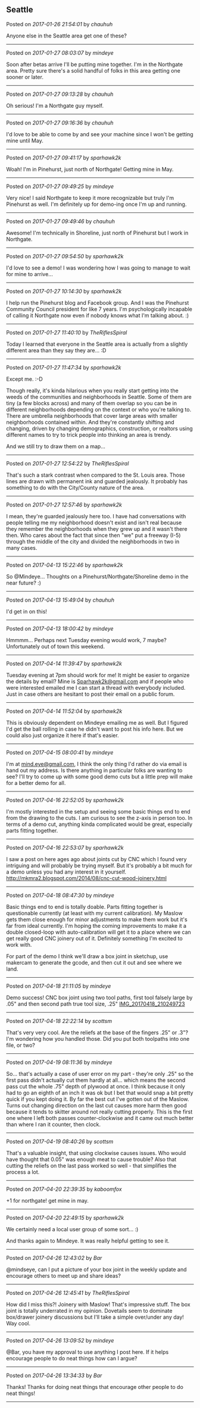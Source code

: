 ## Seattle
Posted on *2017-01-26 21:54:01* by *chauhuh*

Anyone else in the Seattle area get one of these?

---

Posted on *2017-01-27 08:03:07* by *mindeye*

Soon after betas arrive I'll be putting mine together. I'm in the Northgate area. Pretty sure there's a solid handful of folks in this area getting one sooner or later.

---

Posted on *2017-01-27 09:13:28* by *chauhuh*

Oh serious! I'm a Northgate guy myself.

---

Posted on *2017-01-27 09:16:36* by *chauhuh*

I'd love to be able to come by and see your machine since I won't be getting mine until May.

---

Posted on *2017-01-27 09:41:17* by *sparhawk2k*

Woah! I'm in Pinehurst, just north of Northgate! Getting mine in May.

---

Posted on *2017-01-27 09:49:25* by *mindeye*

Very nice! I said Northgate to keep it more recognizable but truly I'm Pinehurst as well. I'm definitely up for demo-ing once I'm up and running.

---

Posted on *2017-01-27 09:49:46* by *chauhuh*

Awesome! I'm technically in Shoreline, just north of Pinehurst but I work in Northgate.

---

Posted on *2017-01-27 09:54:50* by *sparhawk2k*

I'd love to see a demo! I was wondering how I was going to manage to wait for mine to arrive...

---

Posted on *2017-01-27 10:14:30* by *sparhawk2k*

I help run the Pinehurst blog and Facebook group. And I was the Pinehurst Community Council president for like 7 years. I'm psychologically incapable of calling it Northgate now even if nobody knows what I'm talking about. :)

---

Posted on *2017-01-27 11:40:10* by *TheRiflesSpiral*

Today I learned that everyone in the Seattle area is actually from a slightly different area than they say they are... :D

---

Posted on *2017-01-27 11:47:34* by *sparhawk2k*

Except me. :-D

Though really, it's kinda hilarious when you really start getting into the weeds of the communities and neighborhoods in Seattle. Some of them are tiny (a few blocks across) and many of them overlap so you can be in different neighborhoods depending on the context or who you're talking to. There are umbrella neighborhoods that cover large areas with smaller neighborhoods contained within. And they're constantly shifting and changing, driven by changing demographics, construction, or realtors using different names to try to trick people into thinking an area is trendy.

And we still try to draw them on a map...

---

Posted on *2017-01-27 12:54:22* by *TheRiflesSpiral*

That's such a stark contrast when compared to the St. Louis area. Those lines are drawn with permanent ink and guarded jealously. It probably has something to do with the City/County nature of the area.

---

Posted on *2017-01-27 12:57:46* by *sparhawk2k*

I mean, they're guarded jealously here too. I have had conversations with people telling me my neighborhood doesn't exist and isn't real because they remember the neighborhoods when they grew up and it wasn't there then. Who cares about the fact that since then "we" put a freeway (I-5) through the middle of the city and divided the neighborhoods in two in many cases.

---

Posted on *2017-04-13 15:22:46* by *sparhawk2k*

So @Mindeye... Thoughts on a Pinehurst/Northgate/Shoreline demo in the near future? :)

---

Posted on *2017-04-13 15:49:04* by *chauhuh*

I'd get in on this!

---

Posted on *2017-04-13 18:00:42* by *mindeye*

Hmmmm... Perhaps next Tuesday evening would work, 7 maybe? Unfortunately out of town this weekend.

---

Posted on *2017-04-14 11:39:47* by *sparhawk2k*

Tuesday evening at 7pm should work for me! It might be easier to organize the details by email? Mine is Sparhawk2k@gmail.com and if people who were interested emailed me I can start a thread with everybody included. Just in case others are hesitant to post their email on a public forum.

---

Posted on *2017-04-14 11:52:04* by *sparhawk2k*

This is obviously dependent on Mindeye emailing me as well. But I figured I'd get the ball rolling in case he didn't want to post his info here. But we could also just organize it here if that's easier.

---

Posted on *2017-04-15 08:00:41* by *mindeye*

I'm at mind.eye@gmail.com, I think the only thing I'd rather do via email is hand out my address. Is there anything in particular folks are wanting to see? I'll try to come up with some good demo cuts but a little prep will make for a better demo for all.

---

Posted on *2017-04-16 22:52:05* by *sparhawk2k*

I'm mostly interested in the setup and seeing some basic things end to end from the drawing to the cuts. I am curious to see the z-axis in person too. In terms of a demo cut, anything kinda complicated would be great, especially parts fitting together.

---

Posted on *2017-04-16 22:53:07* by *sparhawk2k*

I saw a post on here ages ago about joints cut by CNC which I found very intriguing and will probably be trying myself. But it's probably a bit much for a demo unless you had any interest in it yourself. http://mkmra2.blogspot.com/2014/08/cnc-cut-wood-joinery.html

---

Posted on *2017-04-18 08:47:30* by *mindeye*

Basic things end to end is totally doable. Parts fitting together is questionable currently (at least with my current calibration). My Maslow gets them close enough for minor adjustments to make them work but it's far from ideal currently. I'm hoping the coming improvements to make it a double closed-loop with auto-calibration will get it to a place where we can get really good CNC joinery out of it. Definitely something I'm excited to work with.

For part of the demo I think we'll draw a box joint in sketchup, use makercam to generate the gcode, and then cut it out and see where we land.

---

Posted on *2017-04-18 21:11:05* by *mindeye*

Demo success! CNC box joint using two tool paths, first tool falsely large by .05" and then second path true tool size, .25" [IMG_20170418_210249723](//muut.com/u/maslowcnc/s3/:maslowcnc:yUZZ:img_20170418_210249723.jpg.jpg)

---

Posted on *2017-04-18 22:22:14* by *scottsm*

That's very very cool. Are the reliefs at the base of the fingers .25" or .3"? I'm wondering how you handled those. Did you put both toolpaths into one file, or two?

---

Posted on *2017-04-19 08:11:36* by *mindeye*

So... that's actually a case of user error on my part - they're only .25" so the first pass didn't actually cut them hardly at all... which means the second pass cut the whole .75" depth of plywood at once. I think because it only had to go an eighth of an inch it was ok but I bet that would snap a bit pretty quick if you kept doing it. By far the best cut I've gotten out of the Maslow. Turns out changing direction on the last cut causes more harm then good because it tends to skitter around not really cutting properly. This is the first one where I left both passes counter-clockwise and it came out much better than where I ran it counter, then clock.

---

Posted on *2017-04-19 08:40:26* by *scottsm*

That's a valuable insight, that using clockwise causes issues. Who would have thought that 0.05" was enough meat to cause trouble? Also that cutting the reliefs on the last pass worked so well - that simplifies the process a lot.

---

Posted on *2017-04-20 22:39:35* by *kaboomfox*

+1 for northgate! get mine in may.

---

Posted on *2017-04-20 22:49:15* by *sparhawk2k*

We certainly need a local user group of some sort... :)

And thanks again to Mindeye. It was really helpful getting to see it.

---

Posted on *2017-04-26 12:43:02* by *Bar*

@mindseye, can I put a picture of your box joint in the weekly update and encourage others to meet up and share ideas?

---

Posted on *2017-04-26 12:45:41* by *TheRiflesSpiral*

How did I miss this?! Joinery with Maslow! That's impressive stuff. The box joint is totally underrated in my opinion. Dovetails seem to dominate box/drawer joinery discussions but I'll take a simple over/under any day! Way cool.

---

Posted on *2017-04-26 13:09:52* by *mindeye*

@Bar, you have my approval to use anything I post here. If it helps encourage people to do neat things how can I argue?

---

Posted on *2017-04-26 13:34:33* by *Bar*

Thanks! Thanks for doing neat things that encourage other people to do neat things!

---

